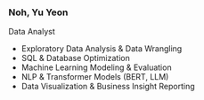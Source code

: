 ### Noh, Yu Yeon

Data Analyst

- Exploratory Data Analysis & Data Wrangling  
- SQL & Database Optimization  
- Machine Learning Modeling & Evaluation  
- NLP & Transformer Models (BERT, LLM)  
- Data Visualization & Business Insight Reporting  


<!--
**Ellie-noh/Ellie-noh** is a ✨ _special_ ✨ repository because its `README.md` (this file) appears on your GitHub profile.

Here are some ideas to get you started:

- 🔭 I’m currently working on ...
- 🌱 I’m currently learning ...
- 👯 I’m looking to collaborate on ...
- 🤔 I’m looking for help with ...
- 💬 Ask me about ...
- 📫 How to reach me: ...
- 😄 Pronouns: ...
- ⚡ Fun fact: ...
-->
